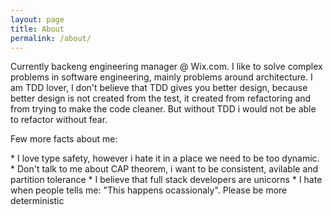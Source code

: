 ```yaml
---
layout: page
title: About
permalink: /about/
---
```

<p>
Currently backeng engineering manager @ Wix.com. 
I like to solve complex problems in software engineering, mainly problems around architecture. I am TDD lover, I don't believe that TDD gives you better design, because better design is not created from the test, it created from refactoring and from trying to make the code cleaner. But without TDD i would not be able to refactor without fear. 
</p>
<p>
Few more facts about me:
</p>
* I love type safety, however i hate it in a place we need to be too dynamic.
* Don't talk to me about CAP theorem, i want to be consistent, avilable and partition tolerance
* I believe that full stack developers are unicorns
* I hate when people tells me: "This happens ocassionaly". Please be more deterministic

